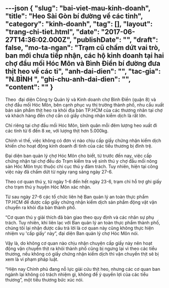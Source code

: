---json
{
    "slug": "bai-viet-mau-kinh-doanh",
    "title": "Heo Sài Gòn bí đường về các tỉnh",
    "category": "kinh-doanh",
    "tag": [],
    "layout": "trang-chi-tiet.html",
    "date": "2017-06-27T14:36:02.000Z",
    "publishDate": "",
    "draft": false,
    "mo-ta-ngan": "Trạm cũ chấm dứt vai trò, ban mới chưa tiếp nhận, các hộ kinh doanh tại hai chợ đầu mối Hóc Môn và Bình Điền bí đường đưa thịt heo về các tỉ",
    "anh-dai-dien": "",
    "tac-gia": "N.BÌNH ",
    "ghi-chu-anh-dai-dien": "",
    "__content__": ""
}
---
<p>Theo&nbsp; đại diện C&ocirc;ng ty Quản l&yacute; v&agrave; Kinh doanh chợ B&igrave;nh Điền (quận 8) v&agrave; chợ đầu mối&nbsp;H&oacute;c M&ocirc;n, b&ecirc;n cạnh phục vụ thị trường th&agrave;nh phố, nhu cầu xuất b&aacute;n sản phẩm thịt heo ra khỏi địa b&agrave;n TP.HCM của c&aacute;c thương nh&acirc;n tại chợ v&agrave; kh&aacute;ch h&agrave;ng đến chợ cần c&oacute; giấy chứng nhận kiểm dịch l&agrave; rất lớn.</p>

<p>Chỉ ri&ecirc;ng tại chợ đầu mối H&oacute;c M&ocirc;n, b&igrave;nh qu&acirc;n&nbsp;mỗi đ&ecirc;m lượng heo xuất đi c&aacute;c tỉnh từ 6 đến 8 xe, với lượng thịt hơn 5.000kg.</p>

<p>Ch&iacute;nh&nbsp;v&igrave; thế, việc kh&ocirc;ng c&oacute; đơn vị n&agrave;o chịu cấp giấy chứng nhận kiểm dịch khiến cho hoạt động kinh doanh đi tỉnh của c&aacute;c tiểu thương bị đ&igrave;nh trệ.</p>

<p>Đại diện ban quản l&yacute; chợ H&oacute;c M&ocirc;n cho biết, từ trước đến nay, việc cấp chứng nhận tại chợ đều do Trạm kiểm tra vệ sinh th&uacute; y chợ đầu mối n&ocirc;ng sản H&oacute;c M&ocirc;n trực thuộc chi cục th&uacute; y đảm tr&aacute;ch.&nbsp;Tuy nhi&ecirc;n, hiện tại c&ocirc;ng việc n&agrave;y đ&atilde; chấm dứt từ ng&agrave;y rạng s&aacute;ng ng&agrave;y 27-6.</p>

<p>Theo cơ quan th&uacute; y, từ ng&agrave;y 1-6 đến hết ng&agrave;y 23-6, trạm chỉ hỗ trợ ghi giấy cho trạm th&uacute; y huyện H&oacute;c M&ocirc;n x&aacute;c nhận.</p>

<p>Từ sau ng&agrave;y 27-6 c&aacute;c tổ chức li&ecirc;n hệ Ban quản l&yacute; an to&agrave;n thực phẩm TP.HCM để được cấp giấy chứng nhận kiểm dịch sản phẩm động vật vận chuyển ra khỏi địa b&agrave;n th&agrave;nh phố.</p>

<p>&ldquo;Cơ quan th&uacute; y giải th&iacute;ch đ&atilde; b&agrave;n giao theo quy định v&agrave; c&aacute;c nh&acirc;n sự phụ tr&aacute;ch. Tuy nhi&ecirc;n, khi li&ecirc;n lạc với Ban quản l&yacute; an to&agrave;n thực phẩm th&agrave;nh phố, ch&uacute;ng t&ocirc;i lại nhận được c&acirc;u trả lời l&agrave;&nbsp;cơ quan n&agrave;y cũng kh&ocirc;ng thực hiện nhiệm vụ &#39;cấp giấy&#39; n&agrave;y&rdquo;, đại diện Ban quản l&yacute; chợ H&oacute;c M&ocirc;n n&oacute;i.</p>

<p>Vậy l&agrave;, do kh&ocirc;ng cơ quan n&agrave;o chịu nhận chuyện cấp giấy n&agrave;y n&ecirc;n&nbsp;hoạt động&nbsp;vận chuyển thịt ra khỏi th&agrave;nh phố cũng bị ngưng lại&nbsp;v&igrave; theo c&aacute;c tiểu thương, nếu kh&ocirc;ng c&oacute; giấy chứng nhận kiểm dịch&nbsp;th&igrave; vận chuyển thịt sẽ bị xem l&agrave; vi phạm ph&aacute;p luật.</p>

<p>&ldquo;Hiện nay Ch&iacute;nh phủ đang nỗ lực giải cứu thịt heo, nhưng c&aacute;c cơ quan ban ng&agrave;nh lại kh&ocirc;ng c&oacute; tr&aacute;ch nhiệm g&igrave;, kh&ocirc;ng để &yacute; quyền lợi của c&aacute;c tiểu thương&rdquo;, một tiểu thương bức x&uacute;c n&oacute;i.</p>

